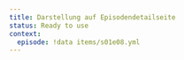 ```yaml
---
title: Darstellung auf Episodendetailseite
status: Ready to use
context:
  episode: !data items/s01e08.yml
---
```

